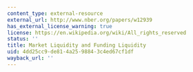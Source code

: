 ```yaml
---
content_type: external-resource
external_url: http://www.nber.org/papers/w12939
has_external_license_warning: true
license: https://en.wikipedia.org/wiki/All_rights_reserved
status: ''
title: Market Liquidity and Funding Liquidity
uid: 4dd25cc9-de81-4a25-9884-3c4ed67cf1df
wayback_url: ''
---
```

